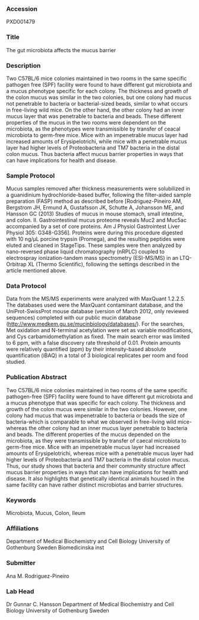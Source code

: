 ### Accession
PXD001479

### Title
The gut microbiota affects the mucus barrier

### Description
Two C57BL/6 mice colonies maintained in two rooms in the same specific pathogen free (SPF) facility were found to have different gut microbiota and a mucus phenotype specific for each colony. The thickness and growth of the colon mucus was similar in the two colonies, but one colony had mucus not penetrable to bacteria or bacterial-sized beads, similar to what occurs in free-living wild mice. On the other hand, the other colony had an inner mucus layer that was penetrable to bacteria and beads. These different properties of the mucus in the two rooms were dependent on the microbiota, as the phenotypes were transmissible by transfer of ceacal microbiota to germ-free mice. Mice with an impenetrable mucus layer had increased amounts of Erysipelotrichi, while mice with a penetrable mucus layer had higher levels of Proteobacteria and TM7 bacteria in the distal colon mucus. Thus bacteria affect mucus barrier properties in ways that can have implications for health and disease.

### Sample Protocol
Mucus samples removed after thickness measurements were solubilized in a guanidinium hydrochloride-based buffer, following the filter-aided sample preparation (FASP) method as described before [Rodriguez-Pineiro AM, Bergstrom JH, Ermund A, Gustafsson JK, Schutte A, Johansson ME, and Hansson GC (2013) Studies of mucus in mouse stomach, small intestine, and colon. II. Gastrointestinal mucus proteome reveals Muc2 and Muc5ac accompanied by a set of core proteins. Am J Physiol Gastrointest Liver Physiol 305: G348-G356]. Proteins were during this procedure digested with 10 ng/μL porcine trypsin (Promega), and the resulting peptides were eluted and cleaned in StageTips. These samples were then analyzed by nano-reversed phase liquid chromatography (nRPLC) coupled to electrospray ionization-tandem mass spectrometry (ESI-MS/MS) in an LTQ-Orbitrap XL (Thermo Scientific), following the settings described in the article mentioned above.

### Data Protocol
Data from the MS/MS experiments were analyzed with MaxQuant 1.2.2.5. The databases used were the MaxQuant contaminant database, and the UniProt-SwissProt mouse database (version of March 2012, only reviewed sequences) completed with our public mucin database (http://www.medkem.gu.se/mucinbiology/databases/). For the searches, Met oxidation and N-terminal acetylation were set as variable modifications, and Cys carbamidomethylation as fixed. The main search error was limited to 6 ppm, with a false discovery rate threshold of 0.01. Protein amounts were relatively quantified (ppm) by their intensity-based absolute quantification (iBAQ) in a total of 3 biological replicates per room and food studied.

### Publication Abstract
Two C57BL/6 mice colonies maintained in two rooms of the same specific pathogen-free (SPF) facility were found to have different gut microbiota and a mucus phenotype that was specific for each colony. The thickness and growth of the colon mucus were similar in the two colonies. However, one colony had mucus that was impenetrable to bacteria or beads the size of bacteria-which is comparable to what we observed in free-living wild mice-whereas the other colony had an inner mucus layer penetrable to bacteria and beads. The different properties of the mucus depended on the microbiota, as they were transmissible by transfer of caecal microbiota to germ-free mice. Mice with an impenetrable mucus layer had increased amounts of Erysipelotrichi, whereas mice with a penetrable mucus layer had higher levels of Proteobacteria and TM7 bacteria in the distal colon mucus. Thus, our study shows that bacteria and their community structure affect mucus barrier properties in ways that can have implications for health and disease. It also highlights that genetically identical animals housed in the same facility can have rather distinct microbiotas and barrier structures.

### Keywords
Microbiota, Mucus, Colon, Ileum

### Affiliations
Department of Medical Biochemistry and Cell Biology University of Gothenburg Sweden
Biomedicinska inst

### Submitter
Ana M. Rodriguez-Pineiro

### Lab Head
Dr Gunnar C. Hansson
Department of Medical Biochemistry and Cell Biology University of Gothenburg Sweden


